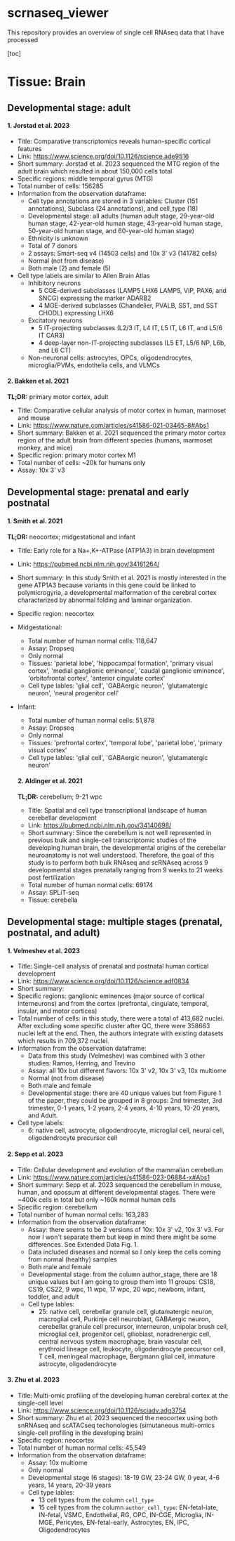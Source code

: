 # scrnaseq_viewer
This repository provides an overview of single cell RNAseq data that I have processed

[toc]
# Tissue: Brain
## Developmental stage: adult
#### 1. Jorstad et al. 2023
- Title: Comparative transcriptomics reveals human-specific cortical features
- Link: https://www.science.org/doi/10.1126/science.ade9516
- Short summary: Jorstad et al. 2023 sequenced the MTG region of the adult brain which resulted in about 150,000 cells total
- Specific regions: middle temporal gyrus (MTG)
- Total number of cells: 156285
- Information from the observation dataframe:
  - Cell type annotations are stored in 3 variables: Cluster (151 annotations), Subclass (24 annotations), and cell_type (18)
  - Developmental stage: all adults (human adult stage, 29-year-old human stage, 42-year-old human stage, 43-year-old human stage, 50-year-old human stage, and 60-year-old human stage)
  - Ethnicity is unknown
  - Total of 7 donors
  - 2 assays: Smart-seq v4 (14503 cells) and 10x 3' v3 (141782 cells)
  - Normal (not from disease)
  - Both male (2) and female (5)
- Cell type labels are similar to Allen Brain Atlas
  - Inhibitory neurons
    - 5 CGE-derived subclasses (LAMP5 LHX6 LAMP5, VIP, PAX6, and SNCG) expressing the marker ADARB2
    - 4 MGE-derived subclasses (Chandelier, PVALB, SST, and SST CHODL) expressing LHX6
  - Excitatory neurons
    - 5 IT-projecting subclasses (L2/3 IT, L4 IT, L5 IT, L6 IT, and L5/6 IT CAR3)
    - 4 deep-layer non-IT-projecting subclasses (L5 ET, L5/6 NP, L6b, and L6 CT)
  - Non-neuronal cells: astrocytes, OPCs, oligodendrocytes, microglia/PVMs, endothelia cells, and VLMCs
 
#### 2. Bakken et al. 2021
**TL;DR:** primary motor cortex, adult
- Title: Comparative cellular analysis of motor cortex in human, marmoset and mouse
- Link: https://www.nature.com/articles/s41586-021-03465-8#Abs1
- Short summary: Bakken et al. 2021 sequenced the primary motor cortex region of the adult brain from different species (humans, marmoset monkey, and mice)
- Specific region: primary motor cortex M1
- Total number of cells: ~20k for humans only
- Assay: 10x 3' v3

## Developmental stage: prenatal and early postnatal
#### 1. Smith et al. 2021 
**TL;DR:** neocortex; midgestational and infant
- Title: Early role for a Na+,K+-ATPase (ATP1A3) in brain development
- Link: https://pubmed.ncbi.nlm.nih.gov/34161264/
- Short summary: In this study Smith et al. 2021 is mostly interested in the gene ATP1A3 because variants in this gene could be linked to polymicrogyria, a developmental malformation of the cerebral cortex characterized by abnormal folding and laminar organization. 
- Specific region: neocortex
- Midgestational:
  - Total number of human normal cells: 118,647
  - Assay: Dropseq
  - Only normal
  - Tissues: 'parietal lobe', 'hippocampal formation', 'primary visual cortex', 'medial ganglionic eminence', 'caudal ganglionic eminence', 'orbitofrontal cortex', 'anterior cingulate cortex'
  - Cell type lables: 'glial cell', 'GABAergic neuron', 'glutamatergic neuron', 'neural progenitor cell'
- Infant:
  - Total number of human normal cells: 51,878
  - Assay: Dropseq
  - Only normal
  - Tissues: 'prefrontal cortex', 'temporal lobe', 'parietal lobe', 'primary visual cortex'
  - Cell type lables: 'glial cell', 'GABAergic neuron', 'glutamatergic neuron'
 
  #### 2. Aldinger et al. 2021
  **TL;DR:** cerebellum; 9-21 wpc
  - Title: Spatial and cell type transcriptional landscape of human cerebellar development
  - Link: https://pubmed.ncbi.nlm.nih.gov/34140698/
  - Short summary: Since the cerebellum is not well represented in previous bulk and single-cell transcriptomic studies of the developing human brain, the developmental origins of the cerebellar neuroanatomy is not well understood. Therefore, the goal of this study is to perform both bulk RNAseq and scRNAseq across 9 developmental stages prenatally ranging from 9 weeks to 21 weeks post fertilization
  - Total number of human normal cells: 69174
  - Assay: SPLiT-seq
  - Tissue: cerebella


## Developmental stage: multiple stages (prenatal, postnatal, and adult)
#### 1. Velmeshev et al. 2023
- Title: Single-cell analysis of prenatal and postnatal human cortical development
- Link: https://www.science.org/doi/10.1126/science.adf0834
- Short summary:
- Specific regions: ganglionic eminences (major source of cortical interneurons) and from the cortex (prefrontal, cingulate, temporal, insular, and motor cortices)
- Total number of cells: in this study, there were a total of 413,682 nuclei. After excluding some specific cluster after QC, there were 358663 nuclei left at the end. Then, the authors integrate with existing datasets which results in 709,372 nuclei.
- Information from the observation dataframe:
  - Data from this study (Velmeshev) was combined with 3 other studies: Ramos, Herring, and Trevino
  - Assay: all 10x but different flavors: 10x 3' v2, 10x 3' v3, 10x multiome
  - Normal (not from disease)
  - Both male and female
  - Developmental stage: there are 40 unique values but from Figure 1 of the paper, they could be grouped in 8 groups: 2nd trimester, 3rd trimester, 0-1 years, 1-2 years, 2-4 years, 4-10 years, 10-20 years, and Adult. 
- Cell type labels:
  - 6: native cell, astrocyte, oligodendrocyte, microglial cell, neural cell, oligodendrocyte precursor cell

#### 2. Sepp et al. 2023
- Title: Cellular development and evolution of the mammalian cerebellum
- Link: https://www.nature.com/articles/s41586-023-06884-x#Abs1
- Short summary: Sepp et al. 2023 sequenced the cerebellum in mouse, human, and opossum at different developmental stages. There were ~400k cells in total but only ~160k normal human cells
- Specific region: cerebellum
- Total number of human normal cells: 163,283
- Information from the observation dataframe:
  - Assay: there seems to be 2 versions of 10x: 10x 3' v2, 10x 3' v3. For now I won't separate them but keep in mind there might be some differences. See Extended Data Fig. 1.
  - Data included diseases and normal so I only keep the cells coming from normal (healthy) samples
  - Both male and female
  - Developmental stage: from the column author_stage, there are 18 unique values but I am going to group them into 11 groups: CS18, CS19, CS22, 9 wpc, 11 wpc, 17 wpc, 20 wpc, newborn, infant, toddler, and adult
  - Cell type lables:
    - 25: native cell, cerebellar granule cell, glutamatergic neuron, macroglial cell, Purkinje cell neuroblast, GABAergic neuron, cerebellar granule cell precursor, interneuron, unipolar brush cell, microglial cell, progenitor cell, gllioblast, noradrenergic cell, central nervous system macrophage, brain vascular cell, erythroid lineage cell, leukocyte, oligodendrocyte precursor cell, T cell, meningeal macrophage, Bergmann glial cell, immature astrocyte, oligodendrocyte

#### 3. Zhu et al. 2023
- Title: Multi-omic profiling of the developing human cerebral cortex at the single-cell level
- Link: https://www.science.org/doi/10.1126/sciadv.adg3754
- Short summary: Zhu et al. 2023 sequenced the neocortex using both snRNAseq and scATACseq techonologies (simutaneous multi-omics single-cell profiling in the developing brain)
- Specific region: neocortex
- Total number of human normal cells: 45,549
- Information from the observation dataframe:
  - Assay: 10x multiome
  - Only normal
  - Developmental stage (6 stages): 18-19 GW, 23-24 GW, 0 year, 4-6 years, 14 years, 20-39 years
  - Cell type lables:
    - 13 cell types from the column `cell_type`
    - 15 cell types from the column `author_cell_type`: EN-fetal-late, IN-fetal, VSMC, Endothelial, RG, OPC, IN-CGE, Microglia, IN-MGE, Pericytes, EN-fetal-early, Astrocytes, EN, IPC, Oligodendrocytes


